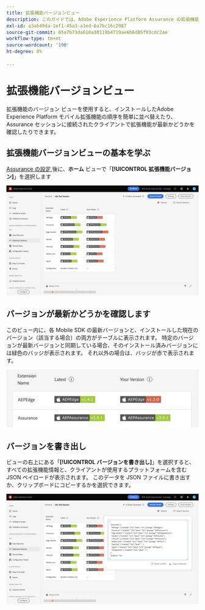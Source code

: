 ```yaml
---
title: 拡張機能バージョンビュー
description: このガイドでは、Adobe Experience Platform Assurance の拡張機能バージョンビューについて詳しく説明します。
exl-id: a3a649da-1ef1-45a3-a1ed-6a7bc16c2987
source-git-commit: 05a7b73da610a30119b4719ae6b6d85f93cdc2ae
workflow-type: tm+mt
source-wordcount: '190'
ht-degree: 0%

---
```


# 拡張機能バージョンビュー

拡張機能のバージョン ビューを使用すると、インストールしたAdobe Experience Platform モバイル拡張機能の順序を簡単に並べ替えたり、Assurance セッションに接続されたクライアントで拡張機能が最新かどうかを確認したりできます。

## 拡張機能バージョンビューの基本を学ぶ

[Assurance の設定 ](../tutorials/implement-assurance.md) 後に、**ホーム** ビューで「**[!UICONTROL 拡張機能バージョン]**」を選択します

![ 拡張機能のバージョン ](./images/versions/versions-extension.png)

## バージョンが最新かどうかを確認します

このビュー内に、各 Mobile SDK の最新バージョンと、インストールした現在のバージョン（該当する場合）の両方がテーブルに表示されます。 特定のバージョンが最新バージョンと同期している場合、そのインストール済みバージョンには緑色のバッジが表示されます。 それ以外の場合は、バッジが赤で表示されます。

![ 拡張機能のバージョン比較 ](./images/versions/versions-extension-version.png)

## バージョンを書き出し

ビューの右上にある「**[!UICONTROL バージョンを書き出し]**」を選択すると、すべての拡張機能情報と、クライアントが使用するプラットフォームを含む JSON ペイロードが表示されます。 このデータを JSON ファイルに書き出すか、クリップボードにコピーするかを選択できます。

![ 拡張機能バージョンのエクスポート ](./images/versions/versions-extension-export.png)
